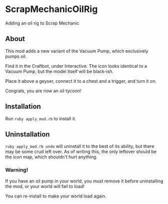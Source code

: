 # ScrapMechanicOilRig
Adding an oil rig to Scrap Mechanic

## About

This mod adds a new variant of the Vacuum Pump, which exclusively pumps oil.

Find it in the Craftbot, under Interactive. The icon looks identical to a Vacuum Pump, but the model itself will be black-ish.

Place it above a geyser, connect it to a chest and a trigger, and turn it on.

Congrats, you are now an oil tycoon!

## Installation

Run `ruby apply_mod.rb` to install it.

## Uninstallation

`ruby apply_mod.rb undo` will uninstall it to the best of its ability, but there may be some crud left over. As of writing this, the only leftover should be the icon map, which shouldn't hurt anything.

### Warning!

If you have an oil pump in your world, you must remove it before uninstalling the mod, or your world will fail to load!

You can re-install to make your world load again.

